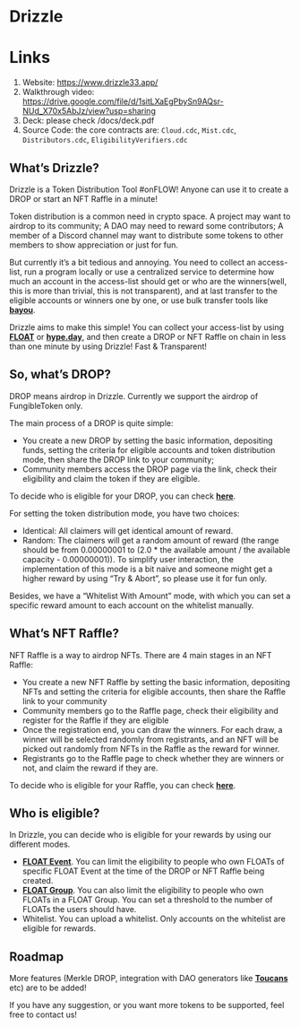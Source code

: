 # Drizzle


# Links

1. Website: https://www.drizzle33.app/
2. Walkthrough video: https://drive.google.com/file/d/1sitLXaEgPbySn9AQsr-NUd_X70x5AbJz/view?usp=sharing
3. Deck: please check /docs/deck.pdf
4. Source Code: the core contracts are: `Cloud.cdc`, `Mist.cdc`, `Distributors.cdc`, `EligibilityVerifiers.cdc`

## What’s Drizzle?

Drizzle is a Token Distribution Tool #onFLOW! Anyone can use it to create a DROP or start an NFT Raffle in a minute!

Token distribution is a common need in crypto space. A project may want to airdrop to its community; A DAO may need to reward some contributors; A member of a Discord channel may want to distribute some tokens to other members to show appreciation or just for fun. 

But currently it’s a bit tedious and annoying. You need to collect an access-list, run a program locally or use a centralized service to determine how much an account in the access-list should get or who are the winners(well, this is more than trivial, this is not transparent), and at last transfer to the eligible accounts or winners one by one, or use bulk transfer tools like **[bayou](https://www.bayou33.app)**. 

Drizzle aims to make this simple! You can collect your access-list by using **[FLOAT](https://floats.city)** or **[hype.day](https://hype.day)**, and then create a DROP or NFT Raffle on chain in less than one minute by using Drizzle! Fast & Transparent!

## So, what’s DROP?

DROP means airdrop in Drizzle. Currently we support the airdrop of FungibleToken only. 

The main process of a DROP is quite simple:

- You create a new DROP by setting the basic information, depositing funds, setting the criteria for eligible accounts and token distribution mode, then share the DROP link to your community;
- Community members access the DROP page via the link, check their eligibility and claim the token if they are eligible.

To decide who is eligible for your DROP, you can check **[here](#who-is-eligible)**.

For setting the token distribution mode, you have two choices:

- Identical: All claimers will get identical amount of reward.
- Random: The claimers will get a random amount of reward (the range should be from 0.00000001 to (2.0 * the available amount / the available capacity - 0.00000001)). To simplify user interaction, the implementation of this mode is a bit naive and someone might get a higher reward by using “Try & Abort”, so please use it for fun only.

Besides, we have a “Whitelist With Amount” mode, with which you can set a specific reward amount to each account on the whitelist manually.

## What’s NFT Raffle?

NFT Raffle is a way to airdrop NFTs. There are 4 main stages in an NFT Raffle:

- You create a new NFT Raffle by setting the basic information, depositing NFTs and setting the criteria for eligible accounts, then share the Raffle link to your community
- Community members go to the Raffle page, check their eligibility and register for the Raffle if they are eligible
- Once the registration end, you can draw the winners. For each draw, a winner will be selected randomly from registrants, and an NFT will be picked out randomly from NFTs in the Raffle as the reward for winner.
- Registrants go to the Raffle page to check whether they are winners or not, and claim the reward if they are.

To decide who is eligible for your Raffle, you can check **[here](#who-is-eligible)**.

## Who is eligible?

In Drizzle, you can decide who is eligible for your rewards by using our different modes.

- **[FLOAT Event](https://floats.city)**. You can limit the eligibility to people who own FLOATs of specific FLOAT Event at the time of the DROP or NFT Raffle being created.
- **[FLOAT Group](https://floats.city)**. You can also limit the eligibility to people who own FLOATs in a FLOAT Group. You can set a threshold to the number of FLOATs the users should have.
- Whitelist. You can upload a whitelist. Only accounts on the whitelist are eligible for rewards.

## Roadmap

More features (Merkle DROP, integration with DAO generators like **[Toucans](https://toucans.app)** etc) are to be added!

If you have any suggestion, or you want more tokens to be supported, feel free to contact us!